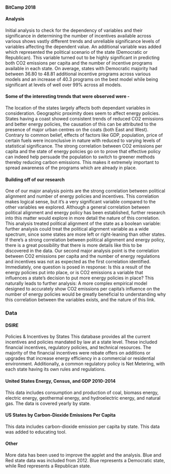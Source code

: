 #### BitCamp 2018

#### Analysis

Initial analysis to check for the dependency of variables and their significance in determining the number of incentives available across various shows vastly different trends and unreliable significance levels of variables affecting the dependent value. An additional variable was added which represented the political scenario of the state (Democratic or Republican). This variable turned out to be highly significant in predicting both CO2 emissions per capita and the number of incentive programs available in each state.  On average, states with Democratic majority had between 36.80 to 48.81 additional incentive programs across various models and an increase of 40.3 programs on the best model while being significant at levels of well over 99% across all models.

#### Some of the interesting trends that were observed were -
The location of the states largely affects both dependant variables in consideration. Geographic proximity does seem to affect energy policies.
States having a coast showed consistent trends of reduced CO2 emissions and better energy policies, the causation of this can be attributed to the presence of major urban centres on the coats (both East and West).
Contrary to common belief, effects of factors like GDP, population, price of certain fuels were inconclusive in nature with reduced to varying levels of statistical significance.
The strong correlation between CO2 emissions per capita and the state of energy policies go on to prove that effective policy can indeed help persuade the population to switch to greener methods thereby reducing carbon emissions. This makes it extremely important to spread awareness of the programs which are already in place.

#### Building off of our research
One of our major analysis points are the strong correlation between political alignment and number of energy policies and incentives. This correlation makes logical sense, but it’s a very significant variable compared to the other variables we explored. Although a general correlation between political alignment and energy policy has been established, further research into this matter would explore in more detail the nature of this correlation. This analysis treated political alignment of the state as a boolean variable: further analysis could treat the political alignment variable as a wide spectrum, since some states are more left or right-leaning than other states. If there’s a strong correlation between political alignment and energy policy, there is a great possibility that there is more details like this to be discovered in the data.
Our second major analysis point is the correlation between CO2 emissions per capita and the number of energy regulations and incentives was not as expected as the first correlation identified. Immediately, one question is posed in response: Is this a result of the energy policies put into place, or is CO2 emissions a variable that influences a state’s decision to put more energy policies in place? This naturally leads to further analysis: A more complex empirical model designed to accurately show CO2 emissions per capita’s influence on the number of energy policies would be greatly beneficial to understanding why this correlation between the variables exists, and the nature of this link.


### Data 

#### DSIRE
Policies & Incentives by States
This database provides all the current incentives and policies mandated by law at a state level. These included financial incentives, regulatory policies, and technical resources. The majority of the financial incentives were rebate offers on additions or upgrades that increase energy efficiency in a commercial or residential environment. Additionally, a common regulatory policy is Net Metering, with each state having its own rules and regulations.
  
#### United States Energy, Census, and GDP 2010-2014
This data includes consumption and production of coal, biomass energy, electric energy, geothermal energy, and hydroelectric energy, and natural gas. The data is covered yearly by state.

#### US States by Carbon-Dioxide Emissions Per Capita
This data includes carbon-dioxide emission per capita by state. This data was added to educating tool.

#### Other
More data has been used to improve the applet and the analysis.
Blue and Red state data was included from 2012. Blue represents a Democratic state, while Red represents a Republican state.
